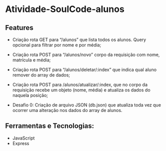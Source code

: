 # Atividade-SoulCode-alunos

## Features
- Criação rota GET para “/alunos” que lista todos os alunos. Query opcional para filtrar por nome e por média;
- Criação rota POST para “/alunos/novo” corpo da requisição com nome, matrícula e média;
- Criação rota POST para “/alunos/deletar/:index” que indica qual aluno remover do array de dados;
- Criação rota POST para /alunos/atualizar/:index, que no corpo da requisição recebe um objeto (nome, média) e atualiza os dados do naquela posição;

- Desafio 0: Criação de arquivo JSON (db.json) que atualiza toda vez que ocorrer uma alteração nos dados do array de alunos.

## Ferramentas e Tecnologias:
- JavaScript
- Express
